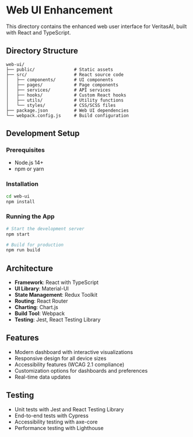 # Web UI Enhancement

This directory contains the enhanced web user interface for VeritasAI, built with React and TypeScript.

## Directory Structure
```
web-ui/
├── public/               # Static assets
├── src/                  # React source code
│   ├── components/       # UI components
│   ├── pages/            # Page components
│   ├── services/         # API services
│   ├── hooks/            # Custom React hooks
│   ├── utils/            # Utility functions
│   └── styles/           # CSS/SCSS files
├── package.json          # Web UI dependencies
└── webpack.config.js     # Build configuration
```

## Development Setup

### Prerequisites
- Node.js 14+
- npm or yarn

### Installation
```bash
cd web-ui
npm install
```

### Running the App
```bash
# Start the development server
npm start

# Build for production
npm run build
```

## Architecture
- **Framework**: React with TypeScript
- **UI Library**: Material-UI
- **State Management**: Redux Toolkit
- **Routing**: React Router
- **Charting**: Chart.js
- **Build Tool**: Webpack
- **Testing**: Jest, React Testing Library

## Features
- Modern dashboard with interactive visualizations
- Responsive design for all device sizes
- Accessibility features (WCAG 2.1 compliance)
- Customization options for dashboards and preferences
- Real-time data updates

## Testing
- Unit tests with Jest and React Testing Library
- End-to-end tests with Cypress
- Accessibility testing with axe-core
- Performance testing with Lighthouse